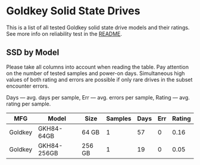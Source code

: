 Goldkey Solid State Drives
==========================

This is a list of all tested Goldkey solid state drive models and their ratings. See
more info on reliability test in the [README](https://github.com/linuxhw/SMART).

SSD by Model
------------

Please take all columns into account when reading the table. Pay attention on the
number of tested samples and power-on days. Simultaneous high values of both rating
and errors are possible if only rare drives in the subset encounter errors.

Days   — avg. days per sample,
Err    — avg. errors per sample,
Rating — avg. rating per sample.

| MFG       | Model              | Size   | Samples | Days  | Err   | Rating |
|-----------|--------------------|--------|---------|-------|-------|--------|
| Goldkey   | GKH84-64GB         | 64 GB  | 1       | 57    | 0     | 0.16   |
| Goldkey   | GKH84-256GB        | 256 GB | 1       | 19    | 0     | 0.05   |
